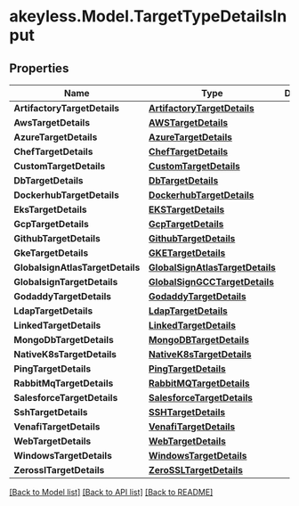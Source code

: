 # akeyless.Model.TargetTypeDetailsInput

## Properties

Name | Type | Description | Notes
------------ | ------------- | ------------- | -------------
**ArtifactoryTargetDetails** | [**ArtifactoryTargetDetails**](ArtifactoryTargetDetails.md) |  | [optional] 
**AwsTargetDetails** | [**AWSTargetDetails**](AWSTargetDetails.md) |  | [optional] 
**AzureTargetDetails** | [**AzureTargetDetails**](AzureTargetDetails.md) |  | [optional] 
**ChefTargetDetails** | [**ChefTargetDetails**](ChefTargetDetails.md) |  | [optional] 
**CustomTargetDetails** | [**CustomTargetDetails**](CustomTargetDetails.md) |  | [optional] 
**DbTargetDetails** | [**DbTargetDetails**](DbTargetDetails.md) |  | [optional] 
**DockerhubTargetDetails** | [**DockerhubTargetDetails**](DockerhubTargetDetails.md) |  | [optional] 
**EksTargetDetails** | [**EKSTargetDetails**](EKSTargetDetails.md) |  | [optional] 
**GcpTargetDetails** | [**GcpTargetDetails**](GcpTargetDetails.md) |  | [optional] 
**GithubTargetDetails** | [**GithubTargetDetails**](GithubTargetDetails.md) |  | [optional] 
**GkeTargetDetails** | [**GKETargetDetails**](GKETargetDetails.md) |  | [optional] 
**GlobalsignAtlasTargetDetails** | [**GlobalSignAtlasTargetDetails**](GlobalSignAtlasTargetDetails.md) |  | [optional] 
**GlobalsignTargetDetails** | [**GlobalSignGCCTargetDetails**](GlobalSignGCCTargetDetails.md) |  | [optional] 
**GodaddyTargetDetails** | [**GodaddyTargetDetails**](GodaddyTargetDetails.md) |  | [optional] 
**LdapTargetDetails** | [**LdapTargetDetails**](LdapTargetDetails.md) |  | [optional] 
**LinkedTargetDetails** | [**LinkedTargetDetails**](LinkedTargetDetails.md) |  | [optional] 
**MongoDbTargetDetails** | [**MongoDBTargetDetails**](MongoDBTargetDetails.md) |  | [optional] 
**NativeK8sTargetDetails** | [**NativeK8sTargetDetails**](NativeK8sTargetDetails.md) |  | [optional] 
**PingTargetDetails** | [**PingTargetDetails**](PingTargetDetails.md) |  | [optional] 
**RabbitMqTargetDetails** | [**RabbitMQTargetDetails**](RabbitMQTargetDetails.md) |  | [optional] 
**SalesforceTargetDetails** | [**SalesforceTargetDetails**](SalesforceTargetDetails.md) |  | [optional] 
**SshTargetDetails** | [**SSHTargetDetails**](SSHTargetDetails.md) |  | [optional] 
**VenafiTargetDetails** | [**VenafiTargetDetails**](VenafiTargetDetails.md) |  | [optional] 
**WebTargetDetails** | [**WebTargetDetails**](WebTargetDetails.md) |  | [optional] 
**WindowsTargetDetails** | [**WindowsTargetDetails**](WindowsTargetDetails.md) |  | [optional] 
**ZerosslTargetDetails** | [**ZeroSSLTargetDetails**](ZeroSSLTargetDetails.md) |  | [optional] 

[[Back to Model list]](../README.md#documentation-for-models) [[Back to API list]](../README.md#documentation-for-api-endpoints) [[Back to README]](../README.md)

